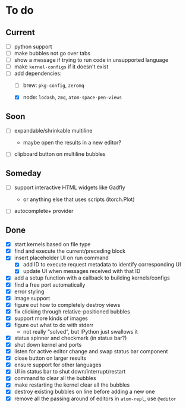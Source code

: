 # To do

## Current

- [ ] python support
- [ ] make bubbles not go over tabs
- [ ] show a message if trying to run code in unsupported language
- [ ] make `kernel-configs` if it doesn't exist
- [ ] add dependencies:
    - [ ] brew: `pkg-config`, `zeromq`
    - [x] node: `lodash`, `zmq`, `atom-space-pen-views`


## Soon

- [ ] expandable/shrinkable multiline
    - maybe open the results in a new editor?
- [ ] clipboard button on multiline bubbles


## Someday

- [ ] support interactive HTML widgets like Gadfly
    - or anything else that uses scripts (itorch.Plot)
- [ ] autocomplete+ provider



## Done
- [x] start kernels based on file type
- [x] find and execute the current/preceding block
- [x] insert placeholder UI on run command
    - [x] add ID to execute request metadata to identify corresponding UI
    - [x] update UI when messages received with that ID
- [x] add a setup function with a callback to building kernels/configs
- [x] find a free port automatically
- [x] error styling
- [x] image support
- [x] figure out how to completely destroy views
- [x] fix clicking through relative-positioned bubbles
- [x] support more kinds of images
- [x] figure out what to do with stderr
    - not really "solved", but IPython just swallows it
- [x] status spinner and checkmark (in status bar?)
- [x] shut down kernel and ports
- [x] listen for active editor change and swap status bar component
- [x] close button on larger results
- [x] ensure support for other languages
- [x] UI in status bar to shut down/interrupt/restart
- [x] command to clear all the bubbles
- [x] make restarting the kernel clear all the bubbles
- [x] destroy existing bubbles on line before adding a new one
- [x] remove all the passing around of editors in `atom-repl`, use `@editor`
